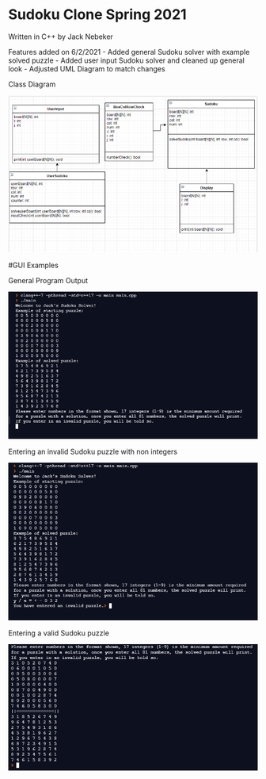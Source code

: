 # Sudoku Clone Spring 2021
Written in C++ by Jack Nebeker

Features added on 6/2/2021 - Added general Sudoku solver with example solved puzzle
                           - Added user input Sudoku solver and cleaned up general look
                           - Adjusted UML Diagram to match changes

Class Diagram

![Image of Class Diagram](https://github.com/StayFrostyLads/CPP/blob/gh-pages/images/sudokuclassdiagramfinal.PNG)

#GUI Examples

General Program Output

![Image of GUI](https://github.com/StayFrostyLads/CPP/blob/gh-pages/images/sudokugui1.PNG)

Entering an invalid Sudoku puzzle with non integers

![Second Image of GUI](https://github.com/StayFrostyLads/CPP/blob/gh-pages/images/sudokugui2.PNG)

Entering a valid Sudoku puzzle

![Third Image of GUI](https://github.com/StayFrostyLads/CPP/blob/gh-pages/images/sudokugui4.PNG)
